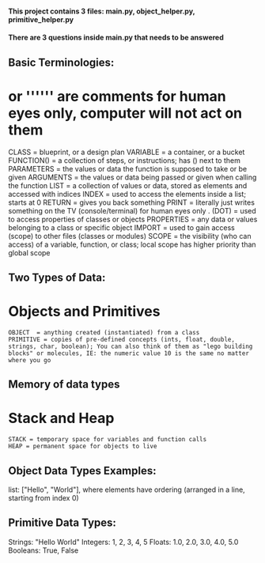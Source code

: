 #### This project contains 3 files: main.py, object_helper.py, primitive_helper.py

#### There are 3 questions inside main.py that needs to be answered

## Basic Terminologies:

# or '''''' are comments for human eyes only, computer will not act on them

CLASS = blueprint, or a design plan
VARIABLE = a container, or a bucket
FUNCTION() = a collection of steps, or instructions; has () next to them
PARAMETERS = the values or data the function is supposed to take or be given
ARGUMENTS = the values or data being passed or given when calling the function
LIST = a collection of values or data, stored as elements and accessed with indices
INDEX = used to access the elements inside a list; starts at 0
RETURN = gives you back something
PRINT = literally just writes something on the TV (console/terminal) for human eyes only
. (DOT) = used to access properties of classes or objects
PROPERTIES = any data or values belonging to a class or specific object
IMPORT = used to gain access (scope) to other files (classes or modules)
SCOPE = the visibility (who can access) of a variable, function, or class; local scope has higher priority than global scope

## Two Types of Data:

# Objects and Primitives

    OBJECT  = anything created (instantiated) from a class
    PRIMITIVE = copies of pre-defined concepts (ints, float, double, strings, char, boolean); You can also think of them as "lego building blocks" or molecules, IE: the numeric value 10 is the same no matter where you go

## Memory of data types

# Stack and Heap

    STACK = temporary space for variables and function calls
    HEAP = permanent space for objects to live

## Object Data Types Examples:

list: ["Hello", "World"], where elements have ordering (arranged in a line, starting from index 0)

## Primitive Data Types:

Strings: "Hello World"
Integers: 1, 2, 3, 4, 5
Floats: 1.0, 2.0, 3.0, 4.0, 5.0
Booleans: True, False
